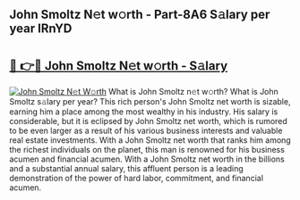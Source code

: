 ## John Smoltz N𝚎t w𝚘rth - Part-8A6 S𝚊lary per year lRnYD

# <h2><a href="http://gc0a0w.nevu.top/?p=John+Smoltz">🔗 👉🔴 John Smoltz N𝚎t w𝚘rth - S𝚊lary</a></h2>

[![John Smoltz N𝚎t W𝚘rth](https://i.imgur.com/Oavwk0R.jpeg)](http://gc0a0w.nevu.top/?p=John+Smoltz)
What is John Smoltz n𝚎t w𝚘rth? What is John Smoltz s𝚊lary per year?
This rich person's John Smoltz net worth is sizable, earning him a place among the most wealthy in his industry. His salary is considerable, but it is eclipsed by John Smoltz net worth, which is rumored to be even larger as a result of his various business interests and valuable real estate investments. With a John Smoltz net worth that ranks him among the richest individuals on the planet, this man is renowned for his business acumen and financial acumen. With a John Smoltz net worth in the billions and a substantial annual salary, this affluent person is a leading demonstration of the power of hard labor, commitment, and financial acumen.
